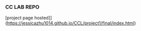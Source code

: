 ### CC LAB REPO

[project page hosted]](https://jessicazhu1014.github.io/CCL/project1/final/index.html)

